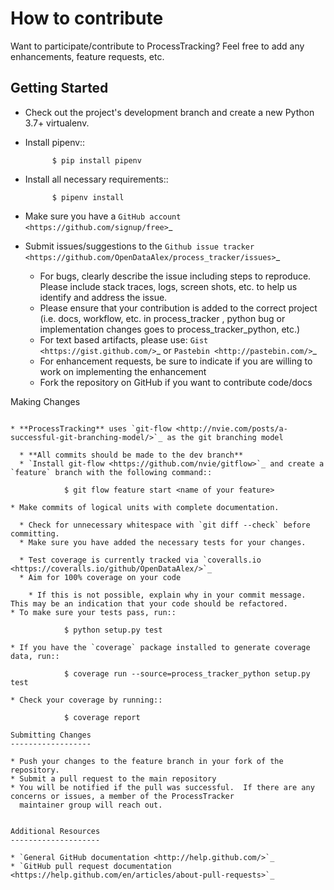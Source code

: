 How to contribute
=================

Want to participate/contribute to ProcessTracking?  Feel free to add any enhancements, feature requests, etc.

Getting Started
---------------

* Check out the project's development branch and create a new Python 3.7+ virtualenv.
* Install pipenv::

            $ pip install pipenv

* Install all necessary requirements::

            $ pipenv install

* Make sure you have a `GitHub account <https://github.com/signup/free>`_
* Submit issues/suggestions to the `Github issue tracker <https://github.com/OpenDataAlex/process_tracker/issues>`_

  - For bugs, clearly describe the issue including steps to reproduce.  Please include stack traces, logs,
    screen shots, etc. to help us identify and address the issue.
  - Please ensure that your contribution is added to the correct project (i.e. docs, workflow, etc. in process_tracker
    , python bug or implementation changes goes to process_tracker_python, etc.)
  - For text based artifacts, please use:  `Gist <https://gist.github.com/>`_ or `Pastebin <http://pastebin.com/>`_
  - For enhancement requests, be sure to indicate if you are willing to work on implementing the enhancement
  - Fork the repository on GitHub if you want to contribute code/docs

Making Changes
``````````````

* **ProcessTracking** uses `git-flow <http://nvie.com/posts/a-successful-git-branching-model/>`_ as the git branching model

  * **All commits should be made to the dev branch**
  * `Install git-flow <https://github.com/nvie/gitflow>`_ and create a `feature` branch with the following command::

            $ git flow feature start <name of your feature>

* Make commits of logical units with complete documentation.

  * Check for unnecessary whitespace with `git diff --check` before committing.
  * Make sure you have added the necessary tests for your changes.

  * Test coverage is currently tracked via `coveralls.io <https://coveralls.io/github/OpenDataAlex/>`_
  * Aim for 100% coverage on your code

    * If this is not possible, explain why in your commit message. This may be an indication that your code should be refactored.
* To make sure your tests pass, run::

            $ python setup.py test

* If you have the `coverage` package installed to generate coverage data, run::

            $ coverage run --source=process_tracker_python setup.py test

* Check your coverage by running::

            $ coverage report

Submitting Changes
------------------

* Push your changes to the feature branch in your fork of the repository.
* Submit a pull request to the main repository
* You will be notified if the pull was successful.  If there are any concerns or issues, a member of the ProcessTracker
  maintainer group will reach out.


Additional Resources
--------------------

* `General GitHub documentation <http://help.github.com/>`_
* `GitHub pull request documentation <https://help.github.com/en/articles/about-pull-requests>`_
